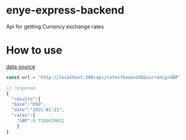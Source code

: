 # enye-express-backend

Api for getting Currency exchange rates

# How to use

[data source](https://api.exchangeratesapi.io/latest)

```javascript
const url = 'http://localhost:200/api/rates?base=USD&currency=GBP'

// response
{
  "results":{
  "base":"USD",
  "date":"2021-01-21",
  "rates":{
    "GBP":0.7289439052
    }
}
```
